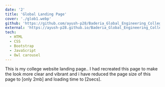 ```yaml
---
date: '2'
title: 'Global Landing Page'
cover: './glob1.webp'
github: 'https://github.com/ayush-p28/Baderia_Global_Engineering_College_Jabalpur'
external: 'https://ayush-p28.github.io/Baderia_Global_Engineering_College_Jabalpur/'
tech:
  - HTML
  - CSS
  - Bootstrap
  - JavaScript
  - Owl carousel
---
```


This is my college website landing page.. I had recreated this page to make the look more clear and vibrant and i have reduced the page size of this page to [only 2mb] and loading time to [2secs].

